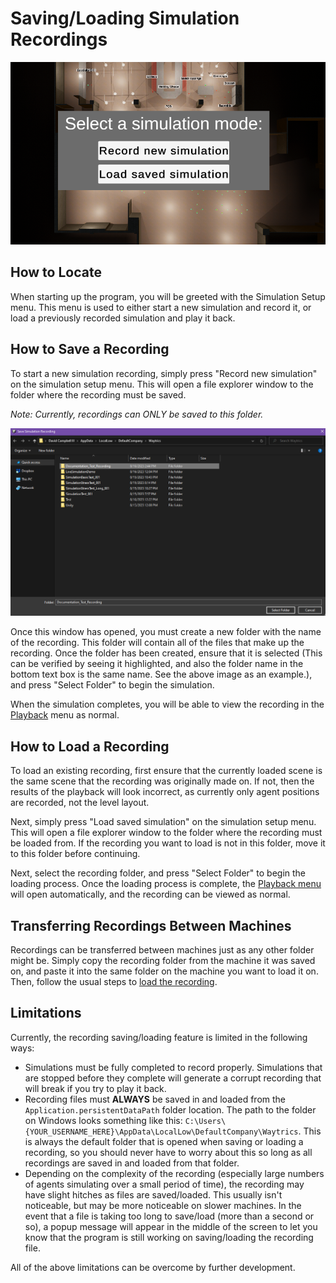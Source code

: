 # Saving/Loading Simulation Recordings

![Simulation Setup Menu](../img/simulationSetupMenu.png)

## How to Locate

When starting up the program, you will be greeted with the Simulation Setup menu.  This menu is used to either start a new simulation and record it, or load a previously recorded simulation and play it back.

## How to Save a Recording

To start a new simulation recording, simply press "Record new simulation" on the simulation setup menu.  This will open a file explorer window to the folder where the recording must be saved.

*Note: Currently, recordings can ONLY be saved to this folder.*

![Simulation Recordings Folder](../img/simulationRecordingsFolder.png)

Once this window has opened, you must create a new folder with the name of the recording.  This folder will contain all of the files that make up the recording.  Once the folder has been created, ensure that it is selected (This can be verified by seeing it highlighted, and also the folder name in the bottom text box is the same name.  See the above image as an example.), and press "Select Folder" to begin the simulation.

When the simulation completes, you will be able to view the recording in the [Playback](playback.md) menu as normal.

## How to Load a Recording

To load an existing recording, first ensure that the currently loaded scene is the same scene that the recording was originally made on.  If not, then the results of the playback will look incorrect, as currently only agent positions are recorded, not the level layout.

Next, simply press "Load saved simulation" on the simulation setup menu.  This will open a file explorer window to the folder where the recording must be loaded from.  If the recording you want to load is not in this folder, move it to this folder before continuing.

Next, select the recording folder, and press "Select Folder" to begin the loading process.  Once the loading process is complete, the [Playback menu](playback.md) will open automatically, and the recording can be viewed as normal.

## Transferring Recordings Between Machines

Recordings can be transferred between machines just as any other folder might be.  Simply copy the recording folder from the machine it was saved on, and paste it into the same folder on the machine you want to load it on.  Then, follow the usual steps to [load the recording](#how-to-load-a-recording).

## Limitations

Currently, the recording saving/loading feature is limited in the following ways:

- Simulations must be fully completed to record properly.  Simulations that are stopped before they complete will generate a corrupt recording that will break if you try to play it back.
- Recording files must **ALWAYS** be saved in and loaded from the `Application.persistentDataPath` folder location.  The path to the folder on Windows looks something like this: `C:\Users\{YOUR_USERNAME_HERE}\AppData\LocalLow\DefaultCompany\Waytrics`.  This is always the default folder that is opened when saving or loading a recording, so you should never have to worry about this so long as all recordings are saved in and loaded from that folder.
- Depending on the complexity of the recording (especially large numbers of agents simulating over a small period of time), the recording may have slight hitches as files are saved/loaded.  This usually isn't noticeable, but may be more noticeable on slower machines.  In the event that a file is taking too long to save/load (more than a second or so), a popup message will appear in the middle of the screen to let you know that the program is still working on saving/loading the recording file.

All of the above limitations can be overcome by further development.
